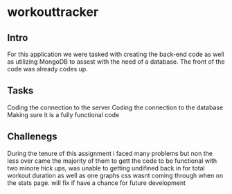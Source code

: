 # workouttracker

## Intro
For this application we  were tasked with creating the back-end code as well as utilizing MongoDB to assest with the need of a database. The front of the code was already codes up.

## Tasks
Coding the connection to the server
Coding the connection to the database
Making sure it is a fully functional code

## Challenegs
During the tenure of this assignment i faced many problems but non the less over came the majority of them to gett the code to be functional with two minore hick ups, was unable to getting undifined back in for total workout duration as well as one graphs css wasnt coming through when on the stats page. will fix if have a chance for future development

